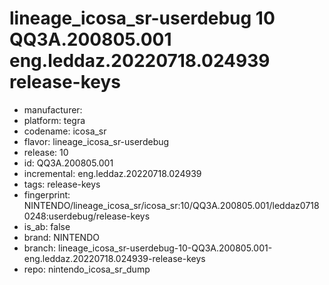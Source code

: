 # lineage_icosa_sr-userdebug 10 QQ3A.200805.001 eng.leddaz.20220718.024939 release-keys
- manufacturer: 
- platform: tegra
- codename: icosa_sr
- flavor: lineage_icosa_sr-userdebug
- release: 10
- id: QQ3A.200805.001
- incremental: eng.leddaz.20220718.024939
- tags: release-keys
- fingerprint: NINTENDO/lineage_icosa_sr/icosa_sr:10/QQ3A.200805.001/leddaz07180248:userdebug/release-keys
- is_ab: false
- brand: NINTENDO
- branch: lineage_icosa_sr-userdebug-10-QQ3A.200805.001-eng.leddaz.20220718.024939-release-keys
- repo: nintendo_icosa_sr_dump
